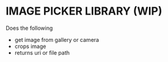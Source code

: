 # IMAGE PICKER LIBRARY (WIP)
Does the following
- get image from gallery or camera
- crops image
- returns uri or file path